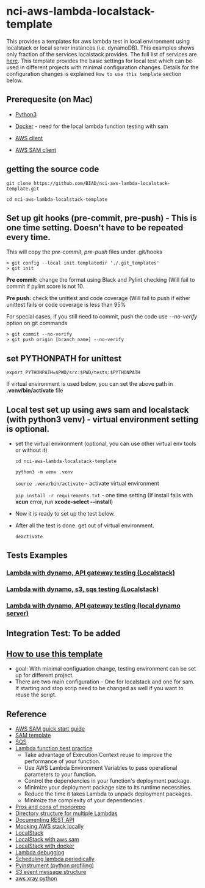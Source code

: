 # nci-aws-lambda-localstack-template

This provides a templates for aws lambda test in local environment using localstack or local server instances (i.e. dynamoDB). This examples shows only fraction of the services localstack provides. The full list of services are [here](https://github.com/localstack/localstack). This template provides the basic settings for local test which can be used in different projects with minimal configuration changes. Details for the configuration changes is explained `How to use this template` section below.

## Prerequesite (on Mac)

* [Python3](https://www.python.org/downloads/)

* [Docker](https://docs.docker.com/docker-for-mac/install/) - need for the local lambda function testing with sam

* [AWS client](https://docs.aws.amazon.com/cli/latest/userguide/cli-chap-install.html)

* [AWS SAM client](https://docs.aws.amazon.com/serverless-application-model/latest/developerguide/serverless-sam-cli-install-mac.html)
 

## getting the source code
 
  `git clone https://github.com/BIAD/nci-aws-lambda-localstack-template.git`
  
  `cd nci-aws-lambda-localstack-template`
  

## Set up git hooks (pre-commit, pre-push) - This is one time setting. Doesn't have to be repeated every time. 

This will copy the _pre-commit_, _pre-push_ files under .git/hooks
```
> git config --local init.templatedir './.git_templates'
> git init
```

**Pre commit:** change the format using Black and Pylint checking (Will fail to commit if pylint score is not 10.

**Pre push:** check the unittest and code coverage (Will fail to push if either unittest fails or code coverage is less than 95%

For special cases, if you still need to commit, push the code use _--no-verify_ option on git commands

```
> git commit --no-verify
> git push origin [branch_name] --no-verify
```

## set PYTHONPATH for unittest

   `export PYTHONPATH=$PWD/src:$PWD/tests:$PYTHONPATH`
   
   If virtual environment is used below, you can set the above path in __.venv/bin/activate__ file
   
  
## Local test set up using aws sam and localstack (with python3 venv) - virtual environment setting is optional.
 
* set the virtual environment (optional, you can use other virtual env tools or without it) 
  
  `cd nci-aws-lambda-localstack-template`
  
  `python3 -m venv .venv`
  
  `source .venv/bin/activate`  - activate virtual environment
  
  `pip install -r requirements.txt` - one time setting 
     (If install fails with __xcun__ error, run __xcode-select --install__)
   
* Now it is ready to set up the test below.
     
* After all the test is done. get out of virtual environment.

  `deactivate`
  
## Tests Examples

### [Lambda with dynamo, API gateway testing (Localstack)](https://github.com/BIAD/nci-aws-lambda-localstack-template/wiki/Lambda-Dynamo-Test)

 
### [Lambda with dynamo, s3, sqs testing (Localstack)](https://github.com/BIAD/nci-aws-lambda-localstack-template/wiki/Lambda-S3-SQS-Dynamo-Test)

### [Lambda with dynamo, API gateway testing (local dynamo server)](https://github.com/BIAD/nci-aws-lambda-localstack-template/wiki/Lambda-Local-Dynamo-Server-Test)


## Integration Test: To be added


## [How to use this template](https://github.com/BIAD/nci-aws-lambda-localstack-template/wiki/How-to-use-this-template) 

 * goal: With minimal configuation change, testing environment can be set up for different project.
 * There are two main configuration - One for localstack and one for sam. If starting and stop scrip need to be changed as well if you want to reuse the script.

## Reference
* [AWS SAM guick start guide](https://docs.aws.amazon.com/serverless-application-model/latest/developerguide/serverless-quick-start.html)
* [SAM template](https://github.com/awslabs/serverless-application-model/blob/master/versions/2016-10-31.md)
* [SQS](https://aws.amazon.com/blogs/aws/aws-lambda-adds-amazon-simple-queue-service-to-supported-event-sources/)
* [Lambda function best practice](https://docs.aws.amazon.com/lambda/latest/dg/best-practices.html)
  * Take advantage of Execution Context reuse to improve the performance of your function.
  * Use AWS Lambda Environment Variables to pass operational parameters to your function.
  * Control the dependencies in your function's deployment package.
  * Minimize your deployment package size to its runtime necessities.
  * Reduce the time it takes Lambda to unpack deployment packages.
  * Minimize the complexity of your dependencies.
* [Pros and cons of monorepo](https://serverless-stack.com/chapters/organizing-serverless-projects.html)
* [Directory structure for multiple Lambdas](https://serverless.readme.io/docs/project-structure)
* [Documenting REST API](https://docs.aws.amazon.com/apigateway/latest/developerguide/api-gateway-documenting-api.html)
* [Mocking AWS stack locally](https://medium.com/@andyalky/developing-aws-apps-locally-with-localstack-7f3d64663ce4)
* [LocalStack](https://github.com/localstack/localstack)
* [LocalStack with aws sam](http://www.piotrnowicki.com/python/aws/2018/11/16/aws-local-lambda-invocation/)
* [LocalStack with docker](https://itnext.io/docker-compose-aws-localstack-why-not-both-fc8a1db84eca)
* [Lambda debugging](https://docs.aws.amazon.com/serverless-application-model/latest/developerguide/serverless-sam-cli-using-debugging-python.html)
* [Scheduling lambda periodically](https://docs.aws.amazon.com/lambda/latest/dg/with-scheduled-events.html)
* [Pyinstrument (python profiling)](https://github.com/joerick/pyinstrument)
* [S3 event message structure](https://docs.aws.amazon.com/AmazonS3/latest/dev/notification-content-structure.html)
* [aws xray python](https://github.com/aws/aws-xray-sdk-python)


